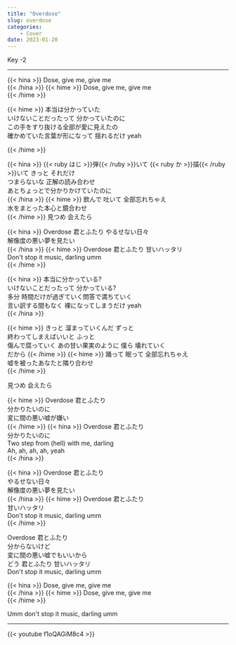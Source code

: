 ```yaml
---
title: "Overdose"
slug: overdose
categories:
    - Cover
date: 2023-01-20
---
```


Key -2

---

{{< hina >}}
Dose, give me, give me  
{{< /hina >}}
{{< hime >}}
Dose, give me, give me  
{{< /hime >}}

{{< hime >}}
本当は分かっていた  
いけないことだったって 分かっていたのに  
この手をすり抜ける全部が愛に見えたの  
確かめていた言葉が形になって 揺れるだけ yeah  

{{< /hime >}}

{{< hina >}}
{{< ruby はじ >}}弾{{< /ruby >}}いて {{< ruby か >}}描{{< /ruby >}}いて きっと それだけ  
つまらないな 正解の読み合わせ  
あとちょっとで分かりかけていたのに  
{{< /hina >}}
{{< hime >}}
飲んで 吐いて 全部忘れちゃえ  
水をまとった本心と鏡合わせ  
{{< /hime >}}
見つめ 会えたら  

{{< hina >}}
Overdose 君とふたり やるせない日々  
解像度の悪い夢を見たい  
{{< /hina >}}
{{< hime >}}
Overdose 君とふたり 甘いハッタリ  
Don't stop it music, darling umm  
{{< /hime >}}

{{< hina >}}
本当に分かっている?  
いけないことだったって 分かっている?  
多分 時間だけが過ぎていく問答で満ちていく  
言い訳する間もなく 裸になってしまうだけ yeah  
{{< /hina >}}

{{< hime >}}
きっと 溜まっていくんだ ずっと  
終わってしまえばいいと ふっと  
傷んで腐っていく あの甘い果実のように 僕ら 壊れていく  
だから 
{{< /hime >}}
{{< hime >}}
踊って 眠って 全部忘れちゃえ  
嘘を被ったあなたと隣り合わせ  
{{< /hime >}}

見つめ 会えたら  

{{< hime >}}
Overdose 君とふたり  
分かりたいのに  
変に間の悪い嘘が嫌い  
{{< /hime >}}
{{< hina >}}
Overdose 君とふたり  
分かりたいのに  
Two step from (hell) with me, darling  
Ah, ah, ah, ah, yeah  
{{< /hina >}}

{{< hina >}}
Overdose 君とふたり  
やるせない日々  
解像度の悪い夢を見たい  
{{< /hina >}}
{{< hime >}}
Overdose 君とふたり  
甘いハッタリ  
Don't stop it music, darling umm  
{{< /hime >}}

Overdose 君とふたり  
分からないけど  
変に間の悪い嘘でもいいから  
どう 君とふたり 甘いハッタリ  
Don't stop it music, darling umm  

{{< hina >}}
Dose, give me, give me  
{{< /hina >}}
{{< hime >}}
Dose, give me, give me  
{{< /hime >}}

Umm don't stop it music, darling umm  

---

{{< youtube f1oQAGiM8c4 >}}